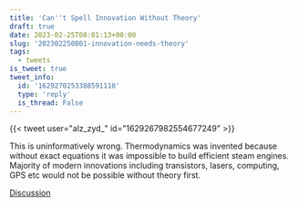 ```yaml
---
title: 'Can''t Spell Innovation Without Theory'
draft: true
date: 2023-02-25T08:01:13+00:00
slug: '202302250801-innovation-needs-theory'
tags:
  - tweets
is_tweet: true
tweet_info:
  id: '1629270253388591110'
  type: 'reply'
  is_thread: False
---
```




{{< tweet user="alz_zyd_" id="1629267982554677249" >}}

This is uninformatively wrong. Thermodynamics  was invented because without exact equations it was impossible to build efficient steam engines. Majority of modern innovations including transistors, lasers,  computing, GPS etc would not be possible without theory first.

[Discussion](https://x.com/sytelus/status/1629270253388591110)
